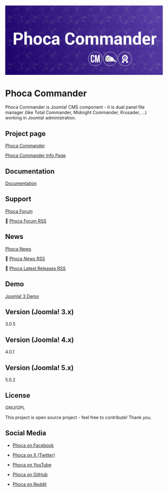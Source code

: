 



![Phoca Commander](https://github.com/PhocaCz/PhocaCommander/blob/master/phocacommander.png?raw=true)

# Phoca Commander



Phoca Commander is Joomla! CMS component - it is dual panel file manager (like Total Commander, Midnight Commander, Krusader, ...) working in Joomla! administration.



## Project page

[Phoca Commander](https://www.phoca.cz/phocacommander)

[Phoca Commander Info Page](https://www.phoca.cz/project/phocacommander-joomla-file-manager)



## Documentation

[Documentation](http://www.phoca.cz/project/phocacommander-joomla-file-manager)





## Support

[Phoca Forum](https://www.phoca.cz/forum)

:bell: [Phoca Forum RSS](https://www.phoca.cz/forum/app.php/feed)



## News

[Phoca News](https://www.phoca.cz/news)

:bell: [Phoca News RSS](https://www.phoca.cz/news?format=feed&type=rss)

:bell: [Phoca Latest Releases RSS](https://www.phoca.cz/download/feed/111?format=feed&type=rss)



## Demo

[Joomla! 3 Demo](https://youtu.be/0iB1gOaz0og)



## Version (Joomla! 3.x)

3.0.5

## Version (Joomla! 4.x)

4.0.1

## Version (Joomla! 5.x)

5.0.2



## License

GNU/GPL



This project is open source project - feel free to contribute! Thank you.



## Social Media

- [Phoca on Facebook](https://www.facebook.com/Phoca.cz)

- [Phoca on X (Twitter)](https://twitter.com/PhocaCz)

- [Phoca on YouTube](https://www.youtube.com/user/phocavideos)

- [Phoca on GitHub](https://github.com/PhocaCz)

- [Phoca on Reddit](https://www.reddit.com/user/PhocaCz)

